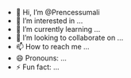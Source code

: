 - 👋 Hi, I’m @Prencessumali
- 👀 I’m interested in ...
- 🌱 I’m currently learning ...
- 💞️ I’m looking to collaborate on ...
- 📫 How to reach me ...
- 😄 Pronouns: ...
- ⚡ Fun fact: ...

<!---
Prencessumali/Prencessumali is a ✨ special ✨ repository because its `README.md` (this file) appears on your GitHub profile.
You can click the Preview link to take a look at your changes.
--->
